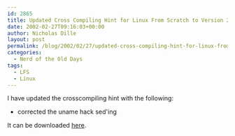 ```yaml
---
id: 2865
title: Updated Cross Compiling Hint for Linux From Scratch to Version 2.0.2
date: 2002-02-27T09:16:03+00:00
author: Nicholas Dille
layout: post
permalink: /blog/2002/02/27/updated-cross-compiling-hint-for-linux-from-scratch-to-version-2-0-2/
categories:
  - Nerd of the Old Days
tags:
  - LFS
  - Linux
---
```

I have updated the crosscompiling hint with the following:

  * corrected the uname hack sed'ing<!--more-->

It can be downloaded [here](/media/2002/02/2002-02-27-crosscompiling-x86-2.0.2.txt).